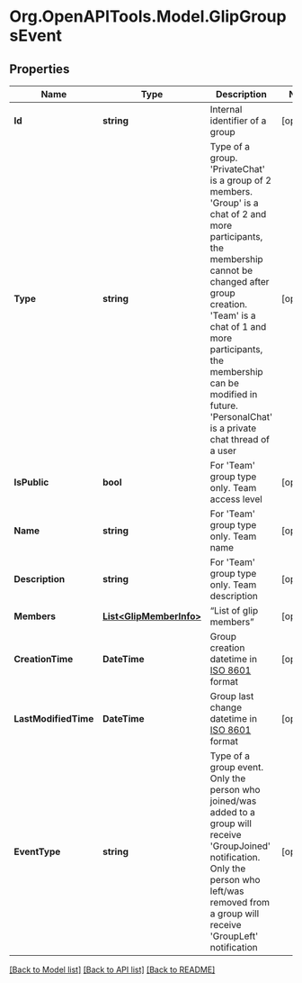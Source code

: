 
# Org.OpenAPITools.Model.GlipGroupsEvent

## Properties

Name | Type | Description | Notes
------------ | ------------- | ------------- | -------------
**Id** | **string** | Internal identifier of a group | [optional] 
**Type** | **string** | Type of a group. &#39;PrivateChat&#39; is a group of 2 members. &#39;Group&#39; is a chat of 2 and more participants, the membership cannot be changed after group creation. &#39;Team&#39; is a chat of 1 and more participants, the membership can be modified in future. &#39;PersonalChat&#39; is a private chat thread of a user | [optional] 
**IsPublic** | **bool** | For &#39;Team&#39; group type only. Team access level | [optional] 
**Name** | **string** | For &#39;Team&#39; group type only. Team name | [optional] 
**Description** | **string** | For &#39;Team&#39; group type only. Team description | [optional] 
**Members** | [**List&lt;GlipMemberInfo&gt;**](GlipMemberInfo.md) | “List of glip members” | [optional] 
**CreationTime** | **DateTime** | Group creation datetime in [ISO 8601](https://en.wikipedia.org/wiki/ISO_8601) format | [optional] 
**LastModifiedTime** | **DateTime** | Group last change datetime in [ISO 8601](https://en.wikipedia.org/wiki/ISO_8601) format | [optional] 
**EventType** | **string** | Type of a group event. Only the person who joined/was added to a group will receive &#39;GroupJoined&#39; notification. Only the person who left/was removed from a group will receive &#39;GroupLeft&#39; notification | [optional] 

[[Back to Model list]](../README.md#documentation-for-models)
[[Back to API list]](../README.md#documentation-for-api-endpoints)
[[Back to README]](../README.md)


